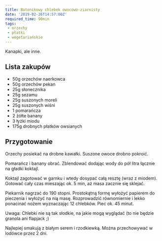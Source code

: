 ```yaml
---
title: Batonikowy chlebek owocowo-ziarnisty
date: '2019-02-26T14:57:00Z'
required_time: 90min
tags:
 - orzechy
 - płatki
 - wegetariańskie
---
```


Kanapki, ale inne.

<!---- splitter ---->

## Lista zakupów

- 50g orzechów naerkowca
- 50g orzechów pekan
- 25g słonecznika
- 25g sezamu
- 25g suszonych moreli
- 25g suszonych wiśni
- 1 pomarańcza
- 2 żółte banany
- 3 łyżki miodu
- 175g drobnych płatków owsianych

<!---- splitter ---->

## Przygotowanie

Orzechy posiekać na drobne kawałki. Suszone owoce drobno pokroić.

Pomarańcz i banany obrać. Zblendować dodając wody do pół litra łącznie na gładki koktajl.

Koktajl zagotować w garnku i wtedy dosypać całą resztę (wraz z miodem). Gotować cały czas mieszając ok. 5 min, aż masa zacznie się sklejać.

Piekarnik nagrzać do 190 stopni.
Prostokątną formę wyłożyć papierem do pieczenia i wyłożyć na nią masę. Rozprowadzić równomiernie i lekko ponacinać nożem wyznaczając 12 chlebków.
Piec ok. 45 minut.

Uwaga: Chlebki nie są tak słodkie, na jakie mogą wyglądać (to nie będzie granola ani flapjack ;)

Najlepiej smakują z białym serem i rzodkiewką.
Można przechowywać w lodówce przez 2 dni.
